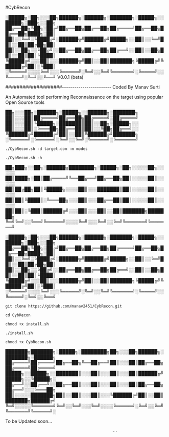 #CybRecon

░█████╗░██╗░░░██╗██████╗░██████╗░███████╗░█████╗░░█████╗░███╗░░██╗
██╔══██╗╚██╗░██╔╝██╔══██╗██╔══██╗██╔════╝██╔══██╗██╔══██╗████╗░██║
██║░░╚═╝░╚████╔╝░██████╦╝██████╔╝█████╗░░██║░░╚═╝██║░░██║██╔██╗██║
██║░░██╗░░╚██╔╝░░██╔══██╗██╔══██╗██╔══╝░░██║░░██╗██║░░██║██║╚████║
╚█████╔╝░░░██║░░░██████╦╝██║░░██║███████╗╚█████╔╝╚█████╔╝██║░╚███║
░╚════╝░░░░╚═╝░░░╚═════╝░╚═╝░░╚═╝╚══════╝░╚════╝░░╚════╝░╚═╝░░╚══╝
                                                   V0.0.1 (beta)
                                                   
####################------------------------ Coded By Manav Surti
                                        
An Automated tool performing Reconnaissance on the target using popular Open Source tools 


██╗░░░██╗░██████╗░█████╗░░██████╗░███████╗
██║░░░██║██╔════╝██╔══██╗██╔════╝░██╔════╝
██║░░░██║╚█████╗░███████║██║░░██╗░█████╗░░
██║░░░██║░╚═══██╗██╔══██║██║░░╚██╗██╔══╝░░
╚██████╔╝██████╔╝██║░░██║╚██████╔╝███████╗
░╚═════╝░╚═════╝░╚═╝░░╚═╝░╚═════╝░╚══════╝



`./CybRecon.sh -d target.com -m modes`

`./CybRecon.sh -h`

██╗███╗░░██╗░██████╗████████╗░█████╗░██╗░░░░░██╗░░░░░
██║████╗░██║██╔════╝╚══██╔══╝██╔══██╗██║░░░░░██║░░░░░
██║██╔██╗██║╚█████╗░░░░██║░░░███████║██║░░░░░██║░░░░░
██║██║╚████║░╚═══██╗░░░██║░░░██╔══██║██║░░░░░██║░░░░░
██║██║░╚███║██████╔╝░░░██║░░░██║░░██║███████╗███████╗
╚═╝╚═╝░░╚══╝╚═════╝░░░░╚═╝░░░╚═╝░░╚═╝╚══════╝╚══════╝

░█████╗░██╗░░░██╗██████╗░██████╗░███████╗░█████╗░░█████╗░███╗░░██╗
██╔══██╗╚██╗░██╔╝██╔══██╗██╔══██╗██╔════╝██╔══██╗██╔══██╗████╗░██║
██║░░╚═╝░╚████╔╝░██████╦╝██████╔╝█████╗░░██║░░╚═╝██║░░██║██╔██╗██║
██║░░██╗░░╚██╔╝░░██╔══██╗██╔══██╗██╔══╝░░██║░░██╗██║░░██║██║╚████║
╚█████╔╝░░░██║░░░██████╦╝██║░░██║███████╗╚█████╔╝╚█████╔╝██║░╚███║
░╚════╝░░░░╚═╝░░░╚═════╝░╚═╝░░╚═╝╚══════╝░╚════╝░░╚════╝░╚═╝░░╚══╝

`git clone https://github.com/manav2451/CybRecon.git`

`cd CybRecon`

`chmod +x install.sh`

`./install.sh`

`chmod +x CybRecon.sh`


███████╗███████╗░█████╗░████████╗██╗░░░██╗██████╗░███████╗░██████╗
██╔════╝██╔════╝██╔══██╗╚══██╔══╝██║░░░██║██╔══██╗██╔════╝██╔════╝
█████╗░░█████╗░░███████║░░░██║░░░██║░░░██║██████╔╝█████╗░░╚█████╗░
██╔══╝░░██╔══╝░░██╔══██║░░░██║░░░██║░░░██║██╔══██╗██╔══╝░░░╚═══██╗
██║░░░░░███████╗██║░░██║░░░██║░░░╚██████╔╝██║░░██║███████╗██████╔╝
╚═╝░░░░░╚══════╝╚═╝░░╚═╝░░░╚═╝░░░░╚═════╝░╚═╝░░╚═╝╚══════╝╚═════╝░

To be Updated soon...
                                                    
                                                   ..


